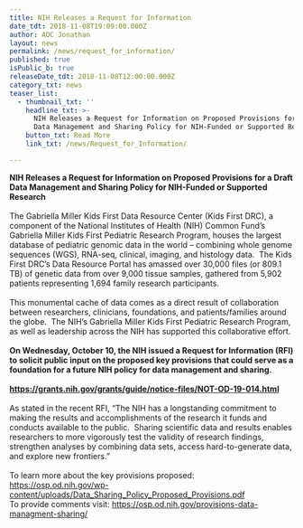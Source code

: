 ```yaml
---
title: NIH Releases a Request for Information
date_tdt: 2018-11-08T19:09:00.000Z
author: AOC Jonathan
layout: news
permalink: /news/request_for_information/
published: true
isPublic_b: true
releaseDate_tdt: 2018-11-08T12:00:00.000Z
category_txt: news
teaser_list:
  - thumbnail_txt: ''
    headline_txt: >-
      NIH Releases a Request for Information on Proposed Provisions for a Draft
      Data Management and Sharing Policy for NIH-Funded or Supported Research
    button_txt: Read More
    link_txt: /news/Request_for_Information/

---
```




<p><strong>NIH Releases a Request for Information on Proposed Provisions for a Draft Data Management and Sharing Policy for NIH-Funded or Supported Research</strong><strong><br /></strong><strong><br /></strong><span style="font-weight: 400;">The Gabriella Miller Kids First Data Resource Center (Kids First DRC), a component of the National Institutes of Health (NIH) Common Fund&rsquo;s Gabriella Miller Kids First Pediatric Research Program, houses the largest database of pediatric genomic data in the world &ndash; combining whole genome sequences (WGS), RNA-seq, clinical, imaging, and histology data. &nbsp;The Kids First DRC&rsquo;s Data Resource Portal has amassed over 30,000 files (or 809.1 TB) of genetic data from over 9,000 tissue samples, gathered from 5,902 patients representing 1,694 family research participants.</span><span style="font-weight: 400;"><br /></span><span style="font-weight: 400;"><br /></span><span style="font-weight: 400;">This monumental cache of data comes as a direct result of collaboration between researchers, clinicians, foundations, and patients/families around the globe. &nbsp;The NIH&rsquo;s Gabriella Miller Kids First Pediatric Research Program, as well as leadership across the NIH has supported this collaborative effort.</span><span style="font-weight: 400;"><br /></span><span style="font-weight: 400;"><br /></span><strong>On Wednesday, October 10, the NIH issued a Request for Information (RFI) to solicit public input on the proposed key provisions that could serve as a foundation for a future NIH policy for data management and sharing.</strong><strong><br /></strong><strong><br /></strong><a href="https://grants.nih.gov/grants/guide/notice-files/NOT-OD-19-014.html"><strong>https://grants.nih.gov/grants/guide/notice-files/NOT-OD-19-014.html</strong></a> <span style="font-weight: 400;"><br /></span><span style="font-weight: 400;"><br /></span><span style="font-weight: 400;">As stated in the recent RFI, &ldquo;The NIH has a longstanding commitment to making the results and accomplishments of the research it funds and conducts available to the public. &nbsp;Sharing scientific data and results enables researchers to more vigorously test the validity of research findings, strengthen analyses by combining data sets, access hard-to-generate data, and explore new frontiers.&rdquo;</span><span style="font-weight: 400;"><br /></span><span style="font-weight: 400;"><br /></span><span style="font-weight: 400;">To learn more about the key provisions proposed: &nbsp;</span><span style="font-weight: 400;"><br /></span><a href="https://osp.od.nih.gov/wp-content/uploads/Data_Sharing_Policy_Proposed_Provisions.pdf"><span style="font-weight: 400;">https://osp.od.nih.gov/wp-content/uploads/Data_Sharing_Policy_Proposed_Provisions.pdf</span></a><span style="font-weight: 400;"> &nbsp;&nbsp;</span><span style="font-weight: 400;"><br /></span><span style="font-weight: 400;">To provide comments visit: </span><a href="https://osp.od.nih.gov/provisions-data-managment-sharing/"><span style="font-weight: 400;">https://osp.od.nih.gov/provisions-data-managment-sharing/</span></a> <span style="font-weight: 400;"><br /></span><span style="font-weight: 400;"><br /></span></p>